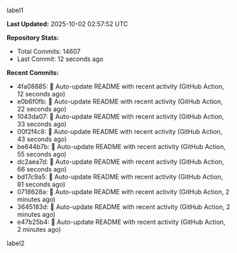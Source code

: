 
label1 
<!-- ACTIVITY_START -->
**Last Updated:** 2025-10-02 02:57:52 UTC

**Repository Stats:**
- Total Commits: 14607
- Last Commit: 12 seconds ago

**Recent Commits:**
- 4fa08885: 🤖 Auto-update README with recent activity (GitHub Action, 12 seconds ago)
- e0b6f0fb: 🤖 Auto-update README with recent activity (GitHub Action, 22 seconds ago)
- 1043da07: 🤖 Auto-update README with recent activity (GitHub Action, 33 seconds ago)
- 00f2f4c8: 🤖 Auto-update README with recent activity (GitHub Action, 43 seconds ago)
- be644b7b: 🤖 Auto-update README with recent activity (GitHub Action, 55 seconds ago)
- dc2aea7d: 🤖 Auto-update README with recent activity (GitHub Action, 66 seconds ago)
- bd17c9a5: 🤖 Auto-update README with recent activity (GitHub Action, 81 seconds ago)
- 0718628a: 🤖 Auto-update README with recent activity (GitHub Action, 2 minutes ago)
- 3645183d: 🤖 Auto-update README with recent activity (GitHub Action, 2 minutes ago)
- e47b25b4: 🤖 Auto-update README with recent activity (GitHub Action, 2 minutes ago)
<!-- ACTIVITY_END -->

label2
